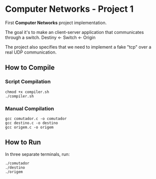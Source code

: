 # Computer Networks - Project 1

First **Computer Networks** project implementation.

The goal it's to make an client-server application that communicates through a switch.
Destiny <- Switch <- Origin

The project also specifies that we need to implement a fake "tcp" over a real UDP communication.

## How to Compile

### Script Compilation

```shell-script
chmod +x compiler.sh
./compiler.sh
```

### Manual Compilation

```shell-script
gcc comutador.c -o comutador
gcc destino.c -o destino
gcc origem.c -o origem
```

## How to Run

In three separate terminals, run:

```shell-script
./comutador
./destino
./origem
```
